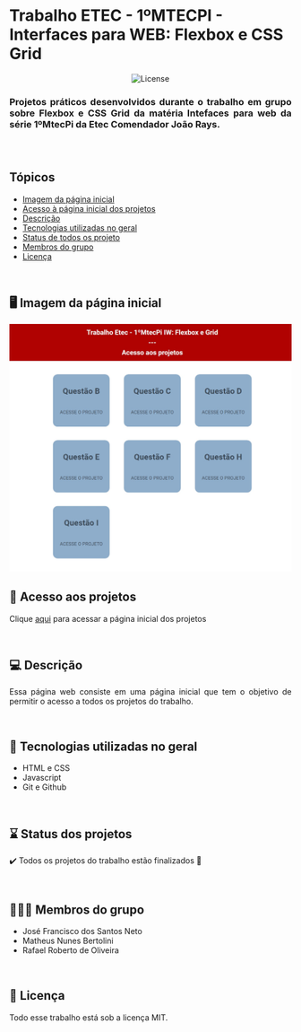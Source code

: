 # Trabalho ETEC - 1ºMTECPI - Interfaces para WEB: Flexbox e CSS Grid

<p align="center">
  <img alt="License" src="https://img.shields.io/static/v1?label=license&message=MIT&color=49AA26&labelColor=000000">
</p>


<h3 align="justify">Projetos práticos desenvolvidos durante o trabalho em grupo sobre Flexbox e CSS Grid da matéria Intefaces para web da série 1ºMtecPi da Etec Comendador João Rays.<h3>

<br>

## Tópicos
- [Imagem da página inicial](#img)
- [Acesso à página inicial dos projetos](#acesso)
- [Descrição](#desc)
- [Tecnologias utilizadas no geral](#tec)
- [Status de todos os projeto](#status)  
- [Membros do grupo](#membros)
- [Licença](#license)

<br>

<h2 id="img">🖥️ Imagem da página inicial</h2>

<img src=".github/preview.jpg" alt="imagem da página inicial dos projetos do trabalho.">

<br>

<h2 id="acesso">🔗 Acesso aos projetos</h2>

Clique [aqui](https://fel1324.github.io/ETEC-TrabalhoInterfacesParaWeb-Flexbox_CssGrid/) para acessar a página inicial dos projetos

<br>

<h2 id="desc">💻 Descrição</h2>

<p align="justify">
    Essa página web consiste em uma página inicial que tem o objetivo de permitir o acesso a todos os projetos do trabalho.
</p>

<br>

<h2 id="tec">🤖 Tecnologias utilizadas no geral</h2>

* HTML e CSS
* Javascript
* Git e Github

<br>

<h2 id="status">⌛ Status dos projetos</h2>

✔️ Todos os projetos do trabalho estão finalizados 🙌

<br>

<h2 id="membros">🧑‍🤝‍🧑 Membros do grupo</h2>

* José Francisco dos Santos Neto
* Matheus Nunes Bertolini
* Rafael Roberto de Oliveira

<br>

<h2 id="license">📝 Licença</h2>

Todo esse trabalho está sob a licença MIT.
